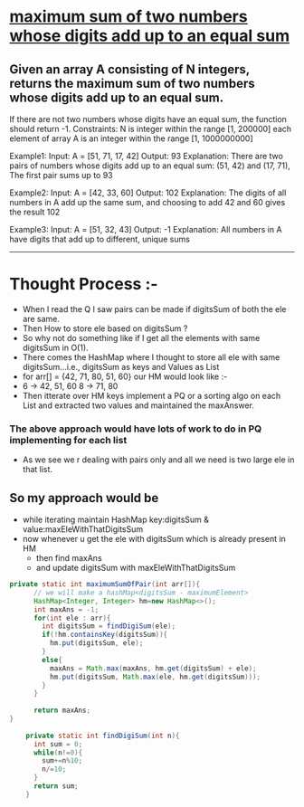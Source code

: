 # [maximum sum of two numbers whose digits add up to an equal sum](https://www.desiqna.in/13267/microsoft-coding-oa-sde-1-may-3-2023)
## Given an array A consisting of N integers, returns the maximum sum of two numbers whose digits add up to an equal sum.
If there are not two numbers whose digits have an equal sum, the function should return -1.
Constraints: N is integer within the range [1, 200000]
each element of array A is an integer within the range [1, 1000000000]

Example1:
Input:
A = [51, 71, 17, 42]
Output: 93
Explanation: There are two pairs of numbers whose digits add up to an equal sum: (51, 42) and (17, 71), The first pair sums up to 93

Example2:
Input:
A = [42, 33, 60]
Output: 102
Explanation: The digits of all numbers in A add up the same sum, and choosing to add 42 and 60 gives the result 102


Example3:
Input:
A = [51, 32, 43]
Output: -1
Explanation: All numbers in A have digits that add up to different, unique sums

<hr>

# Thought Process :-
- When I read the Q I saw pairs can be made if digitsSum of both the ele are same.
- Then How to store ele based on digitsSum ?
- So why not do something like if I get all the elements with same digitsSum in O(1).
- There comes the HashMap where I thought to store all ele with same digitsSum...i.e., digitsSum as keys and Values as List<Integer>
- for arr[] = {42, 71, 80, 51, 60} our HM would look like :-
- 6 -> 42, 51, 60    8 -> 71, 80
- Then itterate over HM keys implement a PQ or a sorting algo on each List and extracted two values and maintained the maxAnswer.
### The above approach would have lots of work to do in PQ implementing for each list
- As we see we r dealing with pairs only and all we need is two large ele in that list.
## So my approach would be
- while iterating maintain HashMap key:digitsSum & value:maxEleWithThatDigitsSum
- now whenever u get the ele with digitsSum which is already present in HM 
    - then find maxAns
    - and update digitsSum with maxEleWithThatDigitsSum

```java
private static int maximumSumOfPair(int arr[]){
      // we will make a hashMap<digitsSum - maximumElement>
      HashMap<Integer, Integer> hm=new HashMap<>();
      int maxAns = -1;
      for(int ele : arr){
        int digitsSum = findDigiSum(ele);
        if(!hm.containsKey(digitsSum)){
          hm.put(digitsSum, ele);
        }
        else{
          maxAns = Math.max(maxAns, hm.get(digitsSum) + ele);
          hm.put(digitsSum, Math.max(ele, hm.get(digitsSum)));
        }
      }
      
      return maxAns;
}
    
    private static int findDigiSum(int n){
      int sum = 0;
      while(n!=0){
        sum+=n%10;
        n/=10;
      }
      return sum;
    }
```
